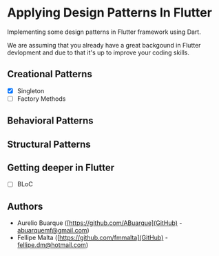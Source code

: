 # Applying Design Patterns In Flutter
Implementing some design patterns in Flutter framework using Dart.

We are assuming that you already have a great backgound in Flutter devlopment and due to that it's up to improve your coding skills.  

## Creational Patterns
- [x] Singleton
- [ ] Factory Methods

## Behavioral Patterns

## Structural Patterns

## Getting deeper in Flutter
- [ ] BLoC
## Authors
+ Aurelio Buarque ([https://github.com/ABuarque](GitHub) - abuarquemf@gmail.com)
+ Fellipe Malta ([https://github.com/fmmalta](GitHub) - fellipe.dm@hotmail.com)


